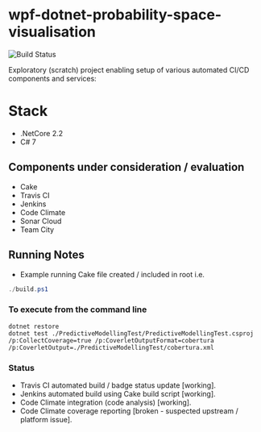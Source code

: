 # wpf-dotnet-probability-space-visualisation

![Build Status](https://travis-ci.com/saboyle/wpf-dotnet-probability-space-visualisation.svg?branch=master)

Exploratory (scratch) project enabling setup of various automated CI/CD components and services:

# Stack
* .NetCore 2.2
* C# 7

## Components under consideration / evaluation
* Cake
* Travis CI
* Jenkins
* Code Climate
* Sonar Cloud
* Team City

## Running Notes
* Example running Cake file created / included in root i.e.
``` powershell
./build.ps1
```
### To execute from the command line
```
dotnet restore
dotnet test ./PredictiveModellingTest/PredictiveModellingTest.csproj /p:CollectCoverage=true /p:CoverletOutputFormat=cobertura /p:CoverletOutput=./PredictiveModellingTest/cobertura.xml
```

### Status
* Travis CI automated build / badge status update [working].
* Jenkins automated build using Cake build script [working].
* Code Climate integration (code analysis) [working].
* Code Climate coverage reporting [broken - suspected upstream / platform issue].
